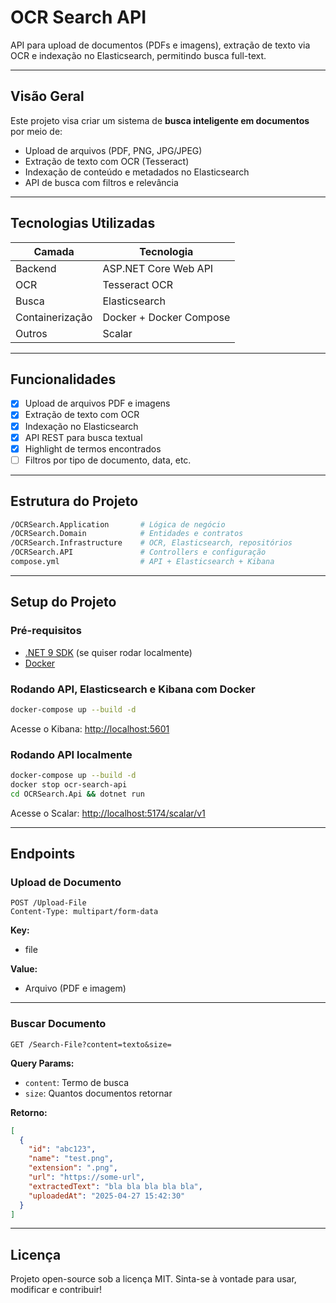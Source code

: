 ﻿# OCR Search API

API para upload de documentos (PDFs e imagens), extração de texto via OCR e indexação no Elasticsearch, permitindo busca
full-text.

---

## Visão Geral

Este projeto visa criar um sistema de **busca inteligente em documentos** por meio de:

- Upload de arquivos (PDF, PNG, JPG/JPEG)
- Extração de texto com OCR (Tesseract)
- Indexação de conteúdo e metadados no Elasticsearch
- API de busca com filtros e relevância

---

## Tecnologias Utilizadas

| Camada          | Tecnologia              |
| --------------- | ----------------------- |
| Backend         | ASP.NET Core Web API    |
| OCR             | Tesseract OCR           |
| Busca           | Elasticsearch           |
| Containerização | Docker + Docker Compose |
| Outros          | Scalar                  |

---

## Funcionalidades

- [x] Upload de arquivos PDF e imagens
- [x] Extração de texto com OCR
- [x] Indexação no Elasticsearch
- [x] API REST para busca textual
- [x] Highlight de termos encontrados
- [ ] Filtros por tipo de documento, data, etc.

---

## Estrutura do Projeto

```bash
/OCRSearch.Application       # Lógica de negócio
/OCRSearch.Domain            # Entidades e contratos
/OCRSearch.Infrastructure    # OCR, Elasticsearch, repositórios
/OCRSearch.API               # Controllers e configuração
compose.yml                  # API + Elasticsearch + Kibana
```

---

## Setup do Projeto

### Pré-requisitos

- [.NET 9 SDK](https://dotnet.microsoft.com/en-us/download) (se quiser rodar localmente)
- [Docker](https://www.docker.com/)

### Rodando API, Elasticsearch e Kibana com Docker

```bash
docker-compose up --build -d
```

Acesse o Kibana: [http://localhost:5601](http://localhost:5601)

### Rodando API localmente

```bash
docker-compose up --build -d
docker stop ocr-search-api
cd OCRSearch.Api && dotnet run
```

Acesse o Scalar: [http://localhost:5174/scalar/v1](http://localhost:5174/scalar/v1)

---

## Endpoints

### Upload de Documento

```http
POST /Upload-File
Content-Type: multipart/form-data
```

**Key:**

- file

**Value:**

- Arquivo (PDF e imagem)

---

### Buscar Documento

```http
GET /Search-File?content=texto&size=
```

**Query Params:**

- `content`: Termo de busca
- `size`: Quantos documentos retornar

**Retorno:**

```json
[
  {
    "id": "abc123",
    "name": "test.png",
    "extension": ".png",
    "url": "https://some-url",
    "extractedText": "bla bla bla bla bla",
    "uploadedAt": "2025-04-27 15:42:30"
  }
]
```

---

## Licença

Projeto open-source sob a licença MIT. Sinta-se à vontade para usar, modificar e contribuir!
